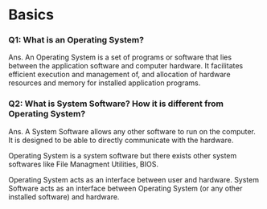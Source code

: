 # Basics

### Q1: What is an Operating System?
Ans. An Operating System is a set of programs or software that lies
     between the application software and computer hardware. It facilitates efficient execution and management of, and allocation of hardware resources and memory for installed application programs.

### Q2: What is System Software? How it is different from Operating System?

Ans. A System Software allows any other software to run on the computer. It is designed to be able to directly communicate with the hardware. 

Operating System is a system software but there exists other system softwares like File Managment Utilities, BIOS.
 
Operating System acts as an interface between user and hardware. System Software acts as an interface between Operating System (or any other installed software) and hardware.

